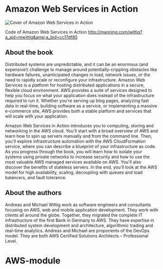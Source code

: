 # Amazon Web Services in Action

![Cover of Amazon Web Services in Action](http://manning.com/wittig/wittig_cover150.jpg)

Code of Amazon Web Services in Action http://manning.com/wittig?a_aid=mwittig&amp;a_bid=cc17df85

## About the book

Distributed systems are unpredictable, and it can be an enormous (and expensive!) challenge to manage around potentially-crippling obstacles like hardware failures, unanticipated changes in load, network issues, or the need to rapidly scale or reconfigure your infrastructure. Amazon Web Services is a platform for hosting distributed applications in a secure, flexible cloud environment. AWS provides a suite of services designed to help you focus on what your application does instead of the infrastructure required to run it. Whether you're serving up blog pages, analyzing fast data in real-time, building software as a service, or implementing a massive e-commerce site, AWS provides both a stable platform and services that will scale with your application.

Amazon Web Services in Action introduces you to computing, storing and networking in the AWS cloud. You'll start with a broad overview of AWS and learn how to spin up servers manually and from the command line. Then, you'll explore infrastructure automation with the AWS CloudFormation service, where you can describe a blueprint of your infrastructure as code. As you progress through the book, you will learn how to isolate your systems using private networks to increase security and how to use the most valuable AWS managed services available on AWS. You'll also discover the benefits of stateless servers. In the end, you'll look at the AWS model for high availability, scaling, decoupling with queues and load balancers, and fault tolerance.

## About the authors

Andreas and Michael Wittig work as software engineers and consultants focusing on AWS, web and mobile application development. They work with clients all around the globe. Together, they migrated the complete IT infrastructure of the first Bank in Germany to AWS. They have expertise in distributed system development and architecture, algorithmic trading and real-time analytics. Andreas and Michael are proponents of the DevOps model. They are both AWS Certified Solutions Architects – Professional Level.
# AWS-module
